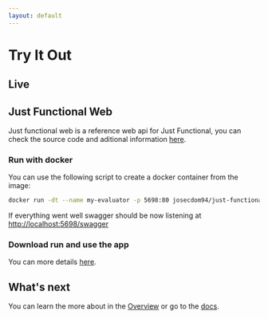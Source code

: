 ```yaml
---
layout: default
---
```


# Try It Out

## Live

<script src="https://unpkg.com/vue@3/dist/vue.global.prod.js"></script>
<script src="https://unpkg.com/axios/dist/axios.min.js"></script>
<div id="app" class="try-out-app"></div>
<script src="/just-functional-read-the-docs/assets/js/try-out.js?v=80dfb069870c526bbde5fdc2c9f15db973c5854d"></script>

## Just Functional Web

Just functional web is a reference web api for Just Functional, you can check the source code and aditional information [here](https://github.com/dominioncfg/just-functional-web).

### Run with docker

You can use the following script to create a docker container from the image:

```bash
docker run -dt --name my-evaluator -p 5698:80 josecdom94/just-functional-api:2.0.2
```

If everything went well swagger should be now listening at <http://localhost:5698/swagger>

### Download run and use the app

You can more details [here](https://github.com/dominioncfg/just-functional-web).

## What's next

You can learn the more about in the [Overview](the-big-picture.html) or go to the [docs](../).
